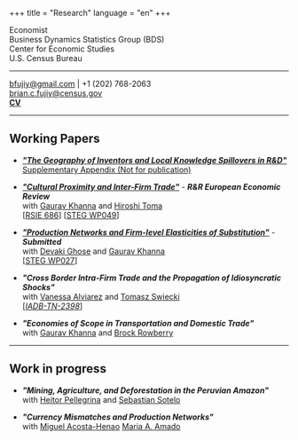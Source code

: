 
+++
title = "Research"
language = "en"
+++

Economist \
Business Dynamics Statistics Group (BDS) \
Center for Economic Studies \
U.S. Census Bureau

---

bfujiy@gmail.com | +1 (202) 768-2063 \
brian.c.fujiy@census.gov \
**[CV](https://bcfujiy.github.io/img/resources/CV_BCF.pdf)**

---

## Working Papers

* ***["The Geography of Inventors and Local Knowledge Spillovers in R&D"](https://bcfujiy.github.io/img/papers/CF_SpilloversRD.pdf)*** \
[Supplementary Appendix (Not for publication)](https://bcfujiy.github.io/img/papers/F_SpilloversRD_SuppAppendix.pdf)

* ***["Cultural Proximity and Inter-Firm Trade"](https://bcfujiy.github.io/img/papers/CFKT_CulturalProx.pdf)*** - ***R&R European Economic Review*** \
with [Gaurav Khanna](https://www.econgaurav.com/) and [Hiroshi Toma](https://hiroshitoma.github.io/) \
[[RSIE 686](https://fordschool.umich.edu/rsie/workingpapers/Papers676-700/r686.pdf)] [[STEG WP049](https://steg.cepr.org/sites/default/files/2023-01/WP049%20CevallosFujiyKhannaToma%20CulturalProximityAndProductionNetworks.pdf)]

* ***["Production Networks and Firm-level Elasticities of Substitution"](https://bcfujiy.github.io/img/papers/CFGK_ElastSubst.pdf)*** - ***Submitted*** \
with [Devaki Ghose](https://sites.google.com/view/devakighose/home) and [Gaurav Khanna](https://www.econgaurav.com/) \
[[STEG WP027](https://steg.cepr.org/sites/default/files/2022-09/WP027%20CevallosFujiyGhoseKhanna%20ProductionNetworksAndFirmLevelElasticitiesOfSubstitution_0.pdf)]

* ***"Cross Border Intra-Firm Trade and the Propagation of Idiosyncratic Shocks"*** \
with [Vanessa Alviarez](http://www.vanessaalviarezubc.com/) and [Tomasz Swiecki](https://sites.google.com/site/tomaszswiecki/) \
[[*IADB-TN-2398*](https://publications.iadb.org/publications/english/document/Cross-Border-Intra-Firm-Trade-and-the-Propagation-of-Idiosyncratic-Shocks-A-New-Dataset.pdf)]

* ***"Economies of Scope in Transportation and Domestic Trade"*** \
with [Gaurav Khanna](https://www.econgaurav.com/) and [Brock Rowberry](https://lsa.umich.edu/econ/people/phd-students/brock-rowberry.html)

---

## Work in progress

* ***"Mining, Agriculture, and Deforestation in the Peruvian Amazon"*** \
with [Heitor Pellegrina](https://sites.google.com/site/heitorpellegrina/) and [Sebastian Sotelo](http://www-personal.umich.edu/~ssotelo/)

* ***"Currency Mismatches and Production Networks"*** \
with [Miguel Acosta-Henao](http://miguelacostah.com/) [Maria A. Amado](https://sites.google.com/view/mariaalejandraamado/p%C3%A1gina-principal)